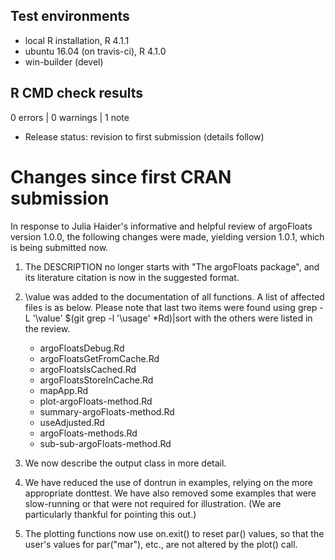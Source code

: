 ## Test environments
* local R installation, R 4.1.1
* ubuntu 16.04 (on travis-ci), R 4.1.0
* win-builder (devel)

## R CMD check results

0 errors | 0 warnings | 1 note

* Release status: revision to first submission (details follow)

# Changes since first CRAN submission

In response to Julia Haider's informative and helpful review of argoFloats
version 1.0.0, the following changes were made, yielding version 1.0.1, which
is being submitted now.

1. The DESCRIPTION no longer starts with "The argoFloats package", and its
   literature citation is now in the suggested format.

2. \value was added to the documentation of all functions. A list of affected
   files is as below. Please note that last two items were found using
       grep -L '\\value' $(git grep -l '\\usage' *Rd)|sort
   with the others were listed in the review.
      * argoFloatsDebug.Rd
      * argoFloatsGetFromCache.Rd
      * argoFloatsIsCached.Rd
      * argoFloatsStoreInCache.Rd
      * mapApp.Rd
      * plot-argoFloats-method.Rd
      * summary-argoFloats-method.Rd
      * useAdjusted.Rd
      * argoFloats-methods.Rd
      * sub-sub-argoFloats-method.Rd

3. We now describe the output class in more detail.

4. We have reduced the use of dontrun in examples, relying on the more
   appropriate donttest.  We have also removed some examples that were
   slow-running or that were not required for illustration.  (We are
   particularly thankful for pointing this out.)

5. The plotting functions now use on.exit() to reset par() values, so that the
   user's values for par("mar"), etc., are not altered by the plot() call.

